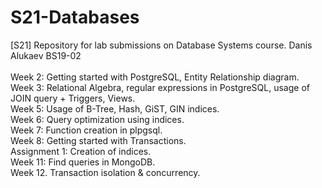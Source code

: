 # S21-Databases
[S21] Repository for lab submissions on Database Systems course. Danis Alukaev BS19-02 \
\
Week 2: Getting started with PostgreSQL, Entity Relationship diagram. \
Week 3: Relational Algebra, regular expressions in PostgreSQL, usage of JOIN query + Triggers, Views. \
Week 5: Usage of B-Tree, Hash, GiST, GIN indices. \
Week 6: Query optimization using indices. \
Week 7: Function creation in plpgsql. \
Week 8: Getting started with Transactions. \
Assignment 1: Creation of indices. \
Week 11: Find queries in MongoDB. \
Week 12. Transaction isolation & concurrency.
